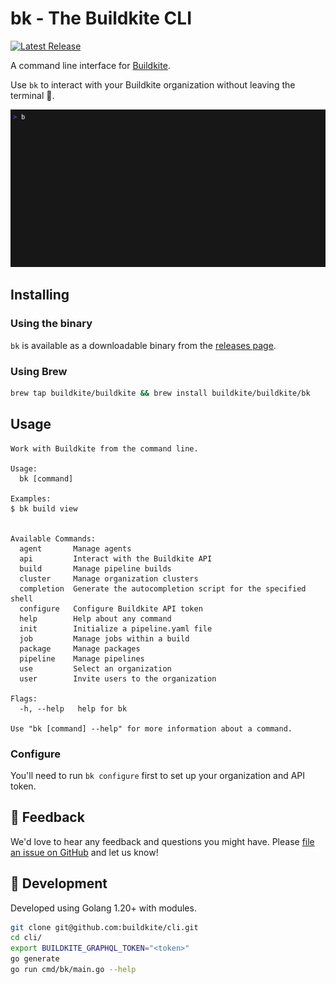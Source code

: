 # bk - The Buildkite CLI

[![Latest Release](https://img.shields.io/github/v/release/buildkite/cli?include_prereleases&sort=semver&display_name=release&logo=buildkite)](https://github.com/buildkite/cli/releases)

A command line interface for [Buildkite](https://buildkite.com/).

Use `bk` to interact with your Buildkite organization without leaving the terminal 🙌.

![bk cli](./images/demo.gif)

## Installing

### Using the binary

`bk` is available as a downloadable binary from the [releases page](https://github.com/buildkite/cli/releases).

### Using Brew

```sh
brew tap buildkite/buildkite && brew install buildkite/buildkite/bk
```

## Usage

```
Work with Buildkite from the command line.

Usage:
  bk [command]

Examples:
$ bk build view


Available Commands:
  agent       Manage agents
  api         Interact with the Buildkite API
  build       Manage pipeline builds
  cluster     Manage organization clusters
  completion  Generate the autocompletion script for the specified shell
  configure   Configure Buildkite API token
  help        Help about any command
  init        Initialize a pipeline.yaml file
  job         Manage jobs within a build
  package     Manage packages
  pipeline    Manage pipelines
  use         Select an organization
  user        Invite users to the organization

Flags:
  -h, --help   help for bk

Use "bk [command] --help" for more information about a command.
```

### Configure

You'll need to run `bk configure` first to set up your organization and API token.

## 💬 Feedback

We'd love to hear any feedback and questions you might have. Please [file an issue on GitHub](https://github.com/buildkite/cli/issues) and let us know!

## 🔨 Development

Developed using Golang 1.20+ with modules.

```bash
git clone git@github.com:buildkite/cli.git
cd cli/
export BUILDKITE_GRAPHQL_TOKEN="<token>"
go generate
go run cmd/bk/main.go --help
```
